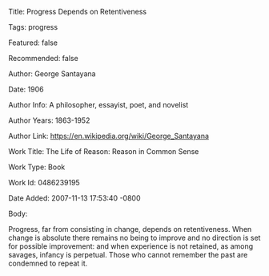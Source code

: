 Title:  Progress Depends on Retentiveness

Tags:   progress

Featured: false

Recommended: false

Author: George Santayana

Date:   1906

Author Info: A philosopher, essayist, poet, and novelist

Author Years: 1863-1952

Author Link: https://en.wikipedia.org/wiki/George_Santayana

Work Title: The Life of Reason: Reason in Common Sense

Work Type: Book

Work Id: 0486239195

Date Added: 2007-11-13 17:53:40 -0800

Body: 

Progress, far from consisting in change, depends on retentiveness. When change is absolute there remains no being to improve and no direction is set for possible improvement: and when experience is not retained, as among savages, infancy is perpetual. Those who cannot remember the past are condemned to repeat it.

